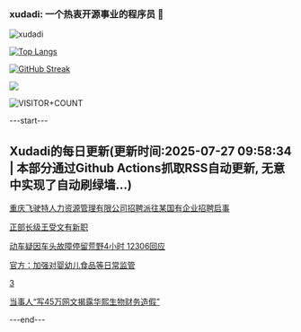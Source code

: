 ### xudadi: 一个热衷开源事业的程序员 👋

![xudadi](https://github-readme-stats-git-masterorgs-github-readme-stats-team.vercel.app/api?username=xudadi)

[![Top Langs](https://github-readme-stats.vercel.app/api/top-langs/?username=xudadi)](https://github.com/anuraghazra/github-readme-stats)

[![GitHub Streak](https://streak-stats.demolab.com?user=xudadi&locale=zh_Hans)](https://git.io/streak-stats)

![](https://raw.githubusercontent.com/xudadi/xudadi/main/assets/github-contribution-grid-snake.svg)

![VISITOR+COUNT](https://komarev.com/ghpvc/?username=xudadi&label=VISITOR+COUNT)


---start---

## Xudadi的每日更新(更新时间:2025-07-27 09:58:34 | 本部分通过Github Actions抓取RSS自动更新, 无意中实现了自动刷绿墙...)

[重庆飞驶特人力资源管理有限公司招聘派往某国有企业招聘启事](https://www.gongkaoleida.com/article/2533057)

[正部长级王受文有新职](https://m.163.com/news/article/K5DVI19J05345ARG.html)

[动车疑因车头故障停留荒野4小时 12306回应](https://m.163.com/news/article/K5DTC1A90534P59R.html)

[官方：加强对婴幼儿食品等日常监管](https://m.163.com/news/article/K5DR40J80534A4SC.html)

[3](https://m.163.com/touch/news/sub/domestic)

[当事人“写45万网文揭露华熙生物财务造假”](https://m.163.com/news/article/K5DNI9J3051492T3.html)

---end---
